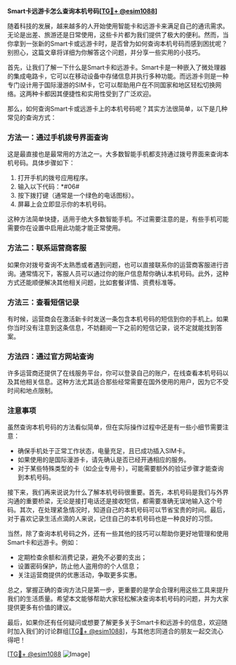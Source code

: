 **Smart卡远游卡怎么查询本机号码[[TG💪+ @esim1088](https://t.me/s/esim1088)]**

随着科技的发展，越来越多的人开始使用智能卡和远游卡来满足自己的通讯需求。无论是出差、旅游还是日常使用，这些卡片都为我们提供了极大的便利。然而，当你拿到一张新的Smart卡或远游卡时，是否曾为如何查询本机号码而感到困扰呢？别担心，这篇文章将详细为你解答这个问题，并分享一些实用的小技巧。

首先，让我们了解一下什么是Smart卡和远游卡。Smart卡是一种嵌入了微处理器的集成电路卡，它可以在移动设备中存储信息并执行多种功能。而远游卡则是一种专门设计用于国际漫游的SIM卡，它可以帮助用户在不同国家和地区轻松切换网络。这两种卡都因其便捷性和实用性受到了广泛欢迎。

那么，如何查询Smart卡或远游卡上的本机号码呢？其实方法很简单，以下是几种常见的查询方式：

### 方法一：通过手机拨号界面查询

这是最直接也是最常用的方法之一。大多数智能手机都支持通过拨号界面来查询本机号码。具体步骤如下：

1. 打开手机的拨号应用程序。
2. 输入以下代码：*#06#
3. 按下拨打键（通常是一个绿色的电话图标）。
4. 屏幕上会立即显示你的本机号码。

这种方法简单快捷，适用于绝大多数智能手机。不过需要注意的是，有些手机可能需要你在设置中启用此功能才能正常使用。

### 方法二：联系运营商客服

如果你对拨号查询不太熟悉或者遇到问题，也可以直接联系你的运营商客服进行咨询。通常情况下，客服人员可以通过你的账户信息帮你确认本机号码。此外，这种方式还能顺便解决其他相关问题，比如套餐详情、资费标准等。

### 方法三：查看短信记录

有时候，运营商会在激活新卡时发送一条包含本机号码的短信到你的手机上。如果你当时没有注意到这条信息，不妨翻阅一下之前的短信记录，说不定就能找到答案。

### 方法四：通过官方网站查询

许多运营商还提供了在线服务平台，你可以登录自己的账户，在线查看本机号码以及其他相关信息。这种方法尤其适合那些经常需要在国外使用的用户，因为它不受时间和地点限制。

### 注意事项

虽然查询本机号码的方法看似简单，但在实际操作过程中还是有一些小细节需要注意：

- 确保手机处于正常工作状态，电量充足，且已成功插入SIM卡。
- 如果使用的是国际漫游卡，请先确认是否已经开通相应的服务。
- 对于某些特殊类型的卡（如企业专用卡），可能需要额外的验证步骤才能查询到本机号码。

接下来，我们再来说说为什么了解本机号码很重要。首先，本机号码是我们与外界沟通的重要桥梁，无论是接打电话还是接收短信，都需要准确无误地输入这个号码。其次，在处理紧急情况时，知道自己的本机号码可以节省宝贵的时间。最后，对于喜欢记录生活点滴的人来说，记住自己的本机号码也是一种良好的习惯。

当然，除了查询本机号码之外，还有一些其他的技巧可以帮助你更好地管理和使用Smart卡和远游卡。例如：

- 定期检查余额和消费记录，避免不必要的支出；
- 设置密码保护，防止他人盗用你的个人信息；
- 关注运营商提供的优惠活动，争取更多实惠。

总之，掌握正确的查询方法只是第一步，更重要的是学会合理利用这些工具来提升我们的生活质量。希望本文能够帮助大家轻松解决查询本机号码的问题，并为大家提供更多有价值的建议。

最后，如果你还有任何疑问或想要了解更多关于Smart卡和远游卡的信息，欢迎随时加入我们的讨论群组[[TG💪+ @esim1088](https://t.me/s/esim1088)]，与其他志同道合的朋友一起交流心得吧！

[[TG💪+ @esim1088](https://t.me/s/esim1088) ![Image](https://i.postimg.cc/4NQfJmqS/Snipaste-2025-05-13-00-14-12.png)]